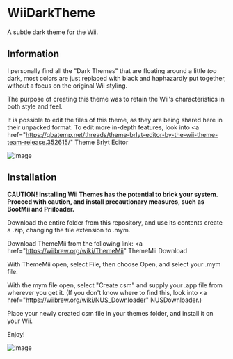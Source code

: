# WiiDarkTheme
A subtle dark theme for the Wii.

## Information
I personally find all the "Dark Themes" that are floating around a little *too* dark, most colors are just replaced with black and haphazardly put together, without a focus on the original Wii styling.

The purpose of creating this theme was to retain the Wii's characteristics in both style and feel.

It is possible to edit the files of this theme, as they are being shared here in their unpacked format. To edit more in-depth features, look into <a href="https://gbatemp.net/threads/theme-brlyt-editor-by-the-wii-theme-team-release.352615/" Theme Brlyt Editor</a>

![image](https://github.com/user-attachments/assets/2be97106-6d28-4e4a-bf3a-8ca15c1d4828)

## Installation
**CAUTION! Installing Wii Themes has the potential to brick your system. Proceed with caution, and install precautionary measures, such as BootMii and Priiloader.**

Download the entire folder from this repository, and use its contents create a .zip, changing the file extension to .mym.

Download ThemeMii from the following link: <a href="https://wiibrew.org/wiki/ThemeMii" ThemeMii Download</a>

With ThemeMii open, select File, then choose Open, and select your .mym file.

With the mym file open, select "Create csm" and supply your .app file from wherever you get it. (If you don't know where to find this, look into <a href="https://wiibrew.org/wiki/NUS_Downloader" NUSDownloader</a>.)

Place your newly created csm file in your themes folder, and install it on your Wii.

Enjoy!

![image](https://github.com/user-attachments/assets/d3bc9804-ba2b-47c1-bc28-b97ebd42c968)
